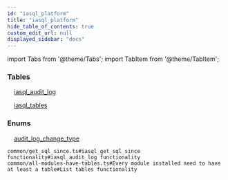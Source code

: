 ```yaml
---
id: "iasql_platform"
title: "iasql_platform"
hide_table_of_contents: true
custom_edit_url: null
displayed_sidebar: "docs"
---
```


import Tabs from '@theme/Tabs';
import TabItem from '@theme/TabItem';

<Tabs>
  <TabItem value="Components" label="Components" default>

### Tables

    [iasql_audit_log](../../builtin/tables/iasql_platform_entity.IasqlAuditLog)

    [iasql_tables](../../builtin/tables/iasql_platform_entity.IasqlTables)

### Enums
    [audit_log_change_type](../../builtin/enums/iasql_platform_entity.AuditLogChangeType)

</TabItem>
  <TabItem value="Code examples" label="Code examples">

```testdoc
common/get_sql_since.ts#iasql_get_sql_since functionality#iasql_audit_log functionality
common/all-modules-have-tables.ts#Every module installed need to have at least a table#List tables functionality
```

</TabItem>
</Tabs>
